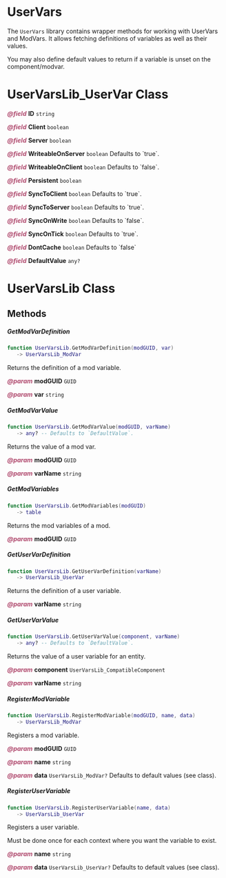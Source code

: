 # UserVars
The `UserVars` library contains wrapper methods for working with UserVars and ModVars. It allows fetching definitions of variables as well as their values.

You may also define default values to return if a variable is unset on the component/modvar.

<doc fields="UserVarsLib_UserVar">

# UserVarsLib_UserVar Class

<p style="margin-bottom:0px;"><span style="color:#B04A6E;"><b><i>@field</i></b></span> <b>ID</b> <code>string</code></p>

<p style="margin-bottom:0px;"><span style="color:#B04A6E;"><b><i>@field</i></b></span> <b>Client</b> <code>boolean</code></p>

<p style="margin-bottom:0px;"><span style="color:#B04A6E;"><b><i>@field</i></b></span> <b>Server</b> <code>boolean</code></p>

<p style="margin-bottom:0px;"><span style="color:#B04A6E;"><b><i>@field</i></b></span> <b>WriteableOnServer</b> <code>boolean</code> Defaults to `true`.</p>

<p style="margin-bottom:0px;"><span style="color:#B04A6E;"><b><i>@field</i></b></span> <b>WriteableOnClient</b> <code>boolean</code> Defaults to `false`.</p>

<p style="margin-bottom:0px;"><span style="color:#B04A6E;"><b><i>@field</i></b></span> <b>Persistent</b> <code>boolean</code></p>

<p style="margin-bottom:0px;"><span style="color:#B04A6E;"><b><i>@field</i></b></span> <b>SyncToClient</b> <code>boolean</code> Defaults to `true`.</p>

<p style="margin-bottom:0px;"><span style="color:#B04A6E;"><b><i>@field</i></b></span> <b>SyncToServer</b> <code>boolean</code> Defaults to `true`.</p>

<p style="margin-bottom:0px;"><span style="color:#B04A6E;"><b><i>@field</i></b></span> <b>SyncOnWrite</b> <code>boolean</code> Defaults to `false`.</p>

<p style="margin-bottom:0px;"><span style="color:#B04A6E;"><b><i>@field</i></b></span> <b>SyncOnTick</b> <code>boolean</code> Defaults to `true`.</p>

<p style="margin-bottom:0px;"><span style="color:#B04A6E;"><b><i>@field</i></b></span> <b>DontCache</b> <code>boolean</code> Defaults to `false`</p>

<p style="margin-bottom:0px;"><span style="color:#B04A6E;"><b><i>@field</i></b></span> <b>DefaultValue</b> <code>any?</code></p>
</doc>

<doc class="UserVarsLib">

# UserVarsLib Class

## Methods

##### GetModVarDefinition

```lua
function UserVarsLib.GetModVarDefinition(modGUID, var)
   -> UserVarsLib_ModVar
```

Returns the definition of a mod variable.

<p style="margin-bottom:0px;"><span style="color:#B04A6E;"><b><i>@param</i></b></span> <b>modGUID</b> <code>GUID</code></p>

<p style="margin-bottom:0px;"><span style="color:#B04A6E;"><b><i>@param</i></b></span> <b>var</b> <code>string</code></p>

##### GetModVarValue

```lua
function UserVarsLib.GetModVarValue(modGUID, varName)
   -> any? -- Defaults to `DefaultValue`.
```

Returns the value of a mod var.

<p style="margin-bottom:0px;"><span style="color:#B04A6E;"><b><i>@param</i></b></span> <b>modGUID</b> <code>GUID</code></p>

<p style="margin-bottom:0px;"><span style="color:#B04A6E;"><b><i>@param</i></b></span> <b>varName</b> <code>string</code></p>

##### GetModVariables

```lua
function UserVarsLib.GetModVariables(modGUID)
   -> table
```

Returns the mod variables of a mod.

<p style="margin-bottom:0px;"><span style="color:#B04A6E;"><b><i>@param</i></b></span> <b>modGUID</b> <code>GUID</code></p>

##### GetUserVarDefinition

```lua
function UserVarsLib.GetUserVarDefinition(varName)
   -> UserVarsLib_UserVar
```

Returns the definition of a user variable.

<p style="margin-bottom:0px;"><span style="color:#B04A6E;"><b><i>@param</i></b></span> <b>varName</b> <code>string</code></p>

##### GetUserVarValue

```lua
function UserVarsLib.GetUserVarValue(component, varName)
   -> any? -- Defaults to `DefaultValue`.
```

Returns the value of a user variable for an entity.

<p style="margin-bottom:0px;"><span style="color:#B04A6E;"><b><i>@param</i></b></span> <b>component</b> <code>UserVarsLib_CompatibleComponent</code></p>

<p style="margin-bottom:0px;"><span style="color:#B04A6E;"><b><i>@param</i></b></span> <b>varName</b> <code>string</code></p>

##### RegisterModVariable

```lua
function UserVarsLib.RegisterModVariable(modGUID, name, data)
   -> UserVarsLib_ModVar
```

Registers a mod variable.

<p style="margin-bottom:0px;"><span style="color:#B04A6E;"><b><i>@param</i></b></span> <b>modGUID</b> <code>GUID</code></p>

<p style="margin-bottom:0px;"><span style="color:#B04A6E;"><b><i>@param</i></b></span> <b>name</b> <code>string</code></p>

<p style="margin-bottom:0px;"><span style="color:#B04A6E;"><b><i>@param</i></b></span> <b>data</b> <code>UserVarsLib_ModVar?</code> Defaults to default values (see class).</p>

##### RegisterUserVariable

```lua
function UserVarsLib.RegisterUserVariable(name, data)
   -> UserVarsLib_UserVar
```

Registers a user variable.

Must be done once for each context where you want the variable to exist.

<p style="margin-bottom:0px;"><span style="color:#B04A6E;"><b><i>@param</i></b></span> <b>name</b> <code>string</code></p>

<p style="margin-bottom:0px;"><span style="color:#B04A6E;"><b><i>@param</i></b></span> <b>data</b> <code>UserVarsLib_UserVar?</code> Defaults to default values (see class).</p>
</doc>